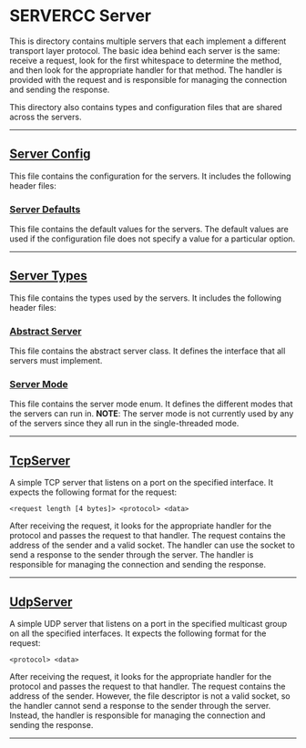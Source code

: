# SERVERCC Server

This is directory contains multiple servers that each implement a different transport
layer protocol. The basic idea behind each server is the same: receive a request, look for the
first whitespace to determine the method, and then look for the appropriate handler for that method.
The handler is provided with the request and is responsible for managing the connection and sending
the response.

This directory also contains types and configuration files that are shared across the servers.

___

## [Server Config](./src/server_config/include/server_config.h)

This file contains the configuration for the servers. It includes the following header files:

### [Server Defaults](./src/server_config/include/server_defaults.h)

This file contains the default values for the servers. The default values are used if the
configuration file does not specify a value for a particular option.

___

## [Server Types](./src/server_types/include/server_types.h)

This file contains the types used by the servers. It includes the following header files:

### [Abstract Server](./src/server_types/include/abstract_server.h)

This file contains the abstract server class. It defines the interface that all servers must
implement.

### [Server Mode](./src/server_types/include/server_mode.h)

This file contains the server mode enum. It defines the different modes that the servers can run
in. **NOTE**: The server mode is not currently used by any of the servers since they all run in
the single-threaded mode.

___

## [TcpServer](./src/tcp_server/include/tcp_server.h)

A simple TCP server that listens on a port on the specified interface. It expects the following
format for the request:

    <request length [4 bytes]> <protocol> <data>

After receiving the request, it looks for the appropriate handler for the protocol and passes the
request to that handler. The request contains the address of the sender and a valid socket. The
handler can use the socket to send a response to the sender through the server. The handler is
responsible for managing the connection and sending the response.

___

## [UdpServer](./src/udp_server/include/udp_server.h)

A simple UDP server that listens on a port in the specified multicast group on all the specified
interfaces. It expects the following format for the request:

    <protocol> <data>

After receiving the request, it looks for the appropriate handler for the protocol and passes the
request to that handler. The request contains the address of the sender. However, the file
descriptor is not a valid socket, so the handler cannot send a response to the sender through the
server. Instead, the handler is responsible for managing the connection and sending the response.

___

